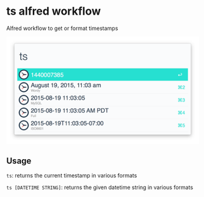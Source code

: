 # ts alfred workflow

Alfred workflow to get or format timestamps

![preview](preview.png)

## Usage

`ts`: returns the current timestamp in various formats

`ts [DATETIME STRING]`: returns the given datetime string in various formats
